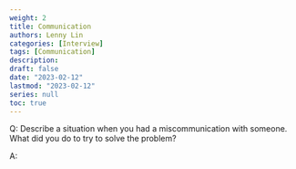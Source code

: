 ```yaml
---
weight: 2
title: Communication
authors: Lenny Lin
categories: [Interview]
tags: [Communication]
description: 
draft: false
date: "2023-02-12"
lastmod: "2023-02-12"
series: null
toc: true
---
```


Q: Describe a situation when you had a miscommunication with someone.  What did you do to try to solve the problem?

A: 

